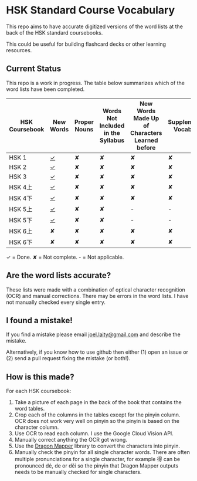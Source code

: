 # HSK Standard Course Vocabulary

This repo aims to have accurate digitized versions of the word lists at the back of the HSK standard coursebooks.

This could be useful for building flashcard decks or other learning resources.

## Current Status

This repo is a work in progress. The table below summarizes which of the word lists have been completed.

| HSK Coursebook | New Words                                  | Proper Nouns | Words Not Included in the Syllabus | New Words Made Up of Characters Learned before | Supplementary Vocabulary |
|----------------|--------------------------------------------|--------------|------------------------------------|------------------------------------------------|--------------------------|
| HSK 1          | [✓](hsk_vocab/hsk_1/hsk_1_new_words.csv)   | ✘            | ✘                                  | ✘                                              | ✘                        |
| HSK 2          | [✓](hsk_vocab/hsk_2/hsk_2_new_words.csv)   | ✘            | ✘                                  | ✘                                              | ✘                        |
| HSK 3          | [✓](hsk_vocab/hsk_3/hsk_3_new_words.csv)   | ✘            | ✘                                  | ✘                                              | ✘                        |
| HSK 4上        | [✓](hsk_vocab/hsk_4a/hsk_4a_new_words.csv) | ✘            | ✘                                  | ✘                                              | ✘                        |
| HSK 4下        | [✓](hsk_vocab/hsk_4b/hsk_4b_new_words.csv) | ✘            | ✘                                  | ✘                                              | ✘                        |
| HSK 5上        | [✓](hsk_vocab/hsk_5a/hsk_5a_new_words.csv) | ✘            | ✘                                  | -                                              | -                        |
| HSK 5下        | [✓](hsk_vocab/hsk_5b/hsk_5b_new_words.csv) | ✘            | ✘                                  | -                                              | -                        |
| HSK 6上        | ✘                                          | ✘            | ✘                                  | ✘                                              | ✘                        |
| HSK 6下        | ✘                                          | ✘            | ✘                                  | ✘                                              | ✘                        |


✓ = Done.
✘ = Not complete.
\- = Not applicable.

## Are the word lists accurate?

These lists were made with a combination of optical character recognition (OCR) and manual corrections. There may be errors in the word lists. I have not manually checked every single entry.

## I found a mistake!

If you find a mistake please email joel.laity@gmail.com and describe the mistake.

Alternatively, if you know how to use github then either (1) open an issue or (2) send a pull request fixing the mistake (or both!).

## How is this made?

For each HSK coursebook:

 1. Take a picture of each page in the back of the book that contains the word tables.
 1. Crop each of the columns in the tables except for the pinyin column. OCR does not work very well on pinyin so the pinyin is based on the character column.
 1. Use OCR to read each column. I use the Google Cloud Vision API.
 1. Manually correct anything the OCR got wrong.
 1. Use the [Dragon Mapper](https://dragonmapper.readthedocs.io/en/latest/) library to convert the characters into pinyin.
 1. Manually check the pinyin for all single character words. There are often multiple pronunciations for a single character, for example 得 can be pronounced dé, de or děi so the pinyin that Dragon Mapper outputs needs to be manually checked for single characters.
